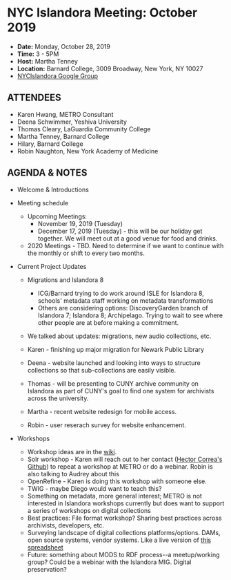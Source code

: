 # NYC Islandora Meeting: October 2019
* **Date:**  Monday, October 28, 2019
* **Time:** 3 - 5PM
* **Host:** Martha Tenney
* **Location:** Barnard College, 3009 Broadway, New York, NY 10027
* [NYCIslandora Google Group](https://groups.google.com/forum/#!forum/nycislandora)


## ATTENDEES
* Karen Hwang, METRO Consultant
* Deena Schwimmer, Yeshiva University
* Thomas Cleary, LaGuardia Community College
* Martha Tenney, Barnard College
* Hilary, Barnard College
* Robin Naughton, New York Academy of Medicine


## AGENDA & NOTES
 * Welcome & Introductions
 * Meeting schedule
 	* Upcoming Meetings: 
 		* November 19, 2019 (Tuesday)
		* December 17, 2019 (Tuesday) - this will be our holiday get together.  We will meet out at a good venue for food and drinks.
	* 2020 Meetings - TBD. Need to determine if we want to continue with the monthly or shift to every two months.  
	
 * Current Project Updates
	* Migrations and Islandora 8
		* ICG/Barnard trying to do work around ISLE for Islandora 8, schools' metadata staff working on metadata transformations 
		* Others are considering options: DiscoveryGarden branch of Islandora 7; Islandora 8; Archipelago. Trying to wait to see where other people are at before making a commitment.
		
    * We talked about updates: migrations, new audio collections, etc.
    * Karen - finishing up major migration for Newark Public Library
    * Deena - website launched and looking into ways to structure collections so that sub-collections are easily visible.
    * Thomas - will be presenting to CUNY archive community on Islandora as part of CUNY's goal to find one system for archivists across the university.  
    * Martha - recent website redesign for mobile access.
    * Robin - user reserach survey for website enhancement.
    
* Workshops
	* Workshop ideas are in the [wiki](https://github.com/rnaughtonwk/NYCIslandora/wiki/Workshops). 
	* Solr workshop - Karen will reach out to her contact ([Hector Correa's Github](https://github.com/hectorcorrea/solr-for-newbies)) to repeat a workshop at METRO or do a webinar. Robin is also talking to Audrey about this
	* OpenRefine - Karen is doing this workshop with someone else. 
	* TWIG - maybe Diego would want to teach this?
	* Something on metadata, more general interest; METRO is not interested in Islandora workshops currently but does want to support a series of workshops on digital collections
	* Best practices: File format workshop?	Sharing best practices across archivists, developers, etc.
	* Surveying landscape of digital collections platforms/options. DAMs, open source systems, vendor systems. Like a live version of [this spreadsheet](https://docs.google.com/spreadsheets/d/1cXOug3qM0pNNeD_wssiVEv9c0W1Y5I1VDTnSPTk7fb4/edit#gid=0)
	* Future: something about MODS to RDF process--a meetup/working group? Could be a webinar with the Islandora MIG. Digital preservation?

